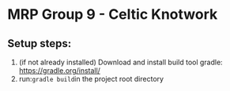 # MRP Group 9 - Celtic Knotwork

## Setup steps:

1. (if not already installed) Download and install build tool gradle: https://gradle.org/install/
2. run:`gradle build`in the project root directory